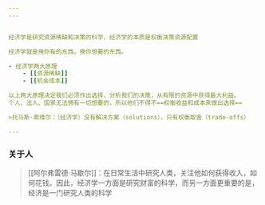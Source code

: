 ```yaml
---
---


经济学是研究资源稀缺和决策的科学，经济学的本质是权衡决策资源配置

经济学就是用你有的东西，换你想要的东西。

- 经济学两大原理
	- [[资源稀缺]]
	- [[机会成本]]

以上两大原理决定我们必须作出选择，分析我们的决策，从有限的资源中获得最大利益。
个人、法人、国家无法拥有一切想要的，所以他们不得不==权衡收益和成本来做出选择==

>托马斯·索维尔：（经济学）没有解决方案（solutions），只有权衡取舍（trade-offs）

---
```



### 关于人

>[[阿尔弗雷德·马歇尔]]：在日常生活中研究人类，关注他如何获得收入，如何花钱。因此，经济学一方面是研究财富的科学，而另一方面更重要的是，经济是一门研究人类的科学